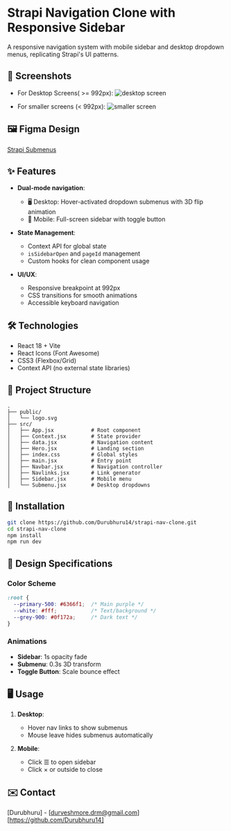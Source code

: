 # Strapi Navigation Clone with Responsive Sidebar

A responsive navigation system with mobile sidebar and desktop dropdown menus, replicating Strapi's UI patterns.

## 📸 Screenshots

- For Desktop Screens( >= 992px):
![desktop screen](https://i.imgur.com/g3GPDEr.png)

- For smaller screens (< 992px):
![smaller screen](https://i.imgur.com/MFjZqcl.png)

## 🖼️ Figma Design

[Strapi Submenus](https://www.figma.com/file/rXeU2gYTyKL2FrYmUNgv4r/Strapi-Submenus?node-id=0%3A1&t=Nx5H36ryj9ArZCI6-1)


## ✨ Features

- **Dual-mode navigation**:
  - 🖥️ Desktop: Hover-activated dropdown submenus with 3D flip animation
  - 📱 Mobile: Full-screen sidebar with toggle button

- **State Management**:
  - Context API for global state
  - `isSidebarOpen` and `pageId` management
  - Custom hooks for clean component usage

- **UI/UX**:
  - Responsive breakpoint at 992px
  - CSS transitions for smooth animations
  - Accessible keyboard navigation

## 🛠 Technologies

- React 18 + Vite
- React Icons (Font Awesome)
- CSS3 (Flexbox/Grid)
- Context API (no external state libraries)

## 📂 Project Structure

```
.
├── public/
│   └── logo.svg
├── src/
│   ├── App.jsx            # Root component
│   ├── Context.jsx        # State provider
│   ├── data.jsx           # Navigation content
│   ├── Hero.jsx           # Landing section
│   ├── index.css          # Global styles
│   ├── main.jsx           # Entry point
│   ├── Navbar.jsx         # Navigation controller
│   ├── Navlinks.jsx       # Link generator
│   ├── Sidebar.jsx        # Mobile menu
│   └── Submenu.jsx        # Desktop dropdowns
```

## 🚀 Installation

```bash
git clone https://github.com/Durubhuru14/strapi-nav-clone.git
cd strapi-nav-clone
npm install
npm run dev
```

## 🎨 Design Specifications

### Color Scheme
```css
:root {
  --primary-500: #6366f1;  /* Main purple */
  --white: #fff;           /* Text/background */
  --grey-900: #0f172a;     /* Dark text */
}
```

### Animations
- **Sidebar**: 1s opacity fade
- **Submenu**: 0.3s 3D transform
- **Toggle Button**: Scale bounce effect

## 🖥 Usage

1. **Desktop**:
   - Hover nav links to show submenus
   - Mouse leave hides submenus automatically

2. **Mobile**:
   - Click ☰ to open sidebar
   - Click × or outside to close

## ✉️ Contact
[Durubhuru] - [durveshmore.drm@gmail.com]
[https://github.com/Durubhuru14]
